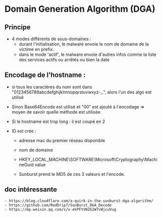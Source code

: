 # Domain Generation Algorithm (DGA)


## Principe

* 4 modes différents de sous-domaines :
    - durant l'initialisation, le malware envoie le nom de domaine de la victime en prefix.
    - dans le mode 'actif', le malware envoie d'autres infos comme la liste des services actifs ou arrêtés ou bien la date

## Encodage de l'hostname :

* si tous les caractères du nom sont dans "0123456789abcdefghijklmnopqrstuvwxyz-_.", alors l'un des algo est utilisé
* Sinon Base64Encode est utilisé et "00" est ajouté à l'encodage => moyen de savoir quelle méthode est utilisée.

* Si le hostname est trop long : il est coupé en 2


* ID est crée :
    * adresse mac du premier réseau disponible
    * nom de domaine
    * HKEY_LOCAL_MACHINE\SOFTWARE\Microsoft\Cryptography\MachineGuid value

    * Sunburst prend le MD5 de ces 3 valeurs et l'encode.



## doc intéressante
    - https://blog.cloudflare.com/a-quirk-in-the-sunburst-dga-algorithm/
    - https://github.com/RedDrip7/SunBurst_DGA_Decode
    - https://mp.weixin.qq.com/s/v-ekPFtVNZG1W7vWjcuVug



